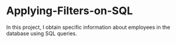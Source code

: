# Applying-Filters-on-SQL
In this project, I obtain specific information about employees in the database using SQL queries.
